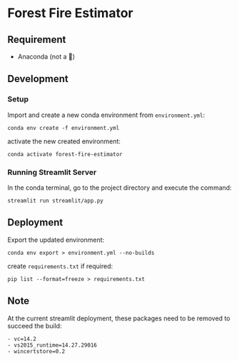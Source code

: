 # Forest Fire Estimator

## Requirement

- Anaconda (not a 🐍)

## Development

### Setup

Import and create a new conda environment from `environment.yml`:

```
conda env create -f environment.yml
```

activate the new created environment:

```
conda activate forest-fire-estimator
```

### Running Streamlit Server

In the conda terminal, go to the project directory and execute the command:

```
streamlit run streamlit/app.py
```

## Deployment

Export the updated environment:

```
conda env export > environment.yml --no-builds
```

create `requirements.txt` if required:

```
pip list --format=freeze > requirements.txt
```

## Note

At the current streamlit deployment, these packages need to be removed to succeed the build:

```
- vc=14.2
- vs2015_runtime=14.27.29016
- wincertstore=0.2
```